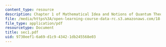 ```yaml
---
content_type: resource
description: Chapter 1 of Mathematical Idea and Notions of Quantum Theory
file: /media/https%3A/open-learning-course-data-rc.s3.amazonaws.com/18-238-geometry-and-quantum-field-theory-fall-2002/9730eef16a69d1c943421db245568e03_sec1.pdf
file_type: application/pdf
resourcetype: Document
title: sec1.pdf
uid: 9730eef1-6a69-d1c9-4342-1db245568e03
---
```

